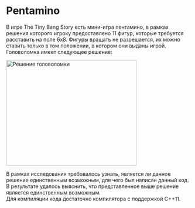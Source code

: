 # Pentamino
В игре The Tiny Bang Story есть мини-игра пентамино, в рамках решения которого игроку предоставлено 11 фигур, которые требуется расставить на поле 6х8. Фигуры вращать не разрешается, их можно ставить только в том положении, в котором они выданы игрой. Головоломка имеет следующее решение:

<image src="/images/pentamino_answer.jpg" alt="Решение головоломки" width="356" height="288">
  
В рамках исследования требовалось узнать, является ли данное решение единственным возможным, для чего был написан данный код. В результате удалось выяснить, что представленное выше решение является единственным возможным.  
Для компиляции кода достаточно компилятора с поддержкой С++11.
